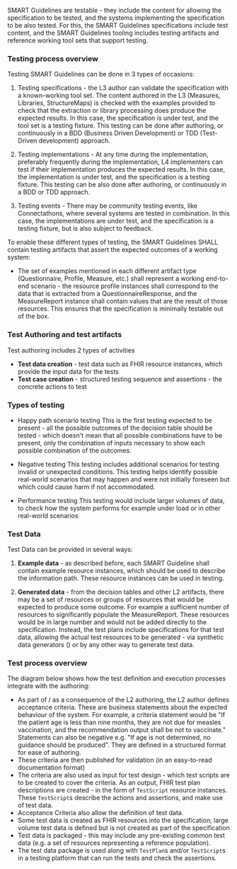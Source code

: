 SMART Guidelines are testable - they include the content for allowing the specification to be tested, and the systems implementing the specification to be also tested.
For this, the SMART Guidelines specifications include test content, and the SMART Guidelines tooling includes testing artifacts and reference working tool sets that support testing.


### Testing process overview


Testing SMART Guidelines can be done in 3 types of occasions:
1. Testing specifications - the L3 author can validate the specification with a known-working tool set. The content authored in the L3 (Measures, Libraries, StructureMaps) is checked with the examples provided to check that the extraction or library processing does produce the expected results.
In this case, the specification is under test, and the tool set is a testing fixture. This testing can be done after authoring, or continuously in a BDD (Business Driven Development) or TDD (Test-Driven development) approach.


2. Testing implementations - At any time during the implementation, preferably frequently during the implementation, L4 implementers can test if their implementation produces the expected results.
In this case, the implementation is under test, and the specification is a testing fixture.
This testing can be also done after authoring, or continuously in a BDD or TDD approach.

3. Testing events - There may be community testing events, like Connectathons, where several systems are tested in combination.
In this case, the implementations are under test, and the specification is a testing fixture, but is also subject to feedback.


To enable these different types of testing, the SMART Guidelines SHALL contain testing artifacts that assert the expected outcomes of a working system:
* The set of examples mentioned in each different artifact type (Questionnaire, Profile, Measure, etc.) shall represent a working end-to-end scenario - the resource profile instances shall correspond to the data that is extracted from a QuestionnaireResponse, and the MeasureReport instance shall contain values that are the result of those resources. This ensures that the specification is minimally testable out of the box.



### Test Authoring and test artifacts


Test authoring includes 2 types of activities

* **Test data creation** - test data such as FHIR resource instances, which provide the input data for the tests
* **Test case creation** - structured testing sequence and assertions - the concrete actions to test


### Types of testing

* Happy path scenario testing
This is the first testing expected to be present - all the possible outcomes of the decision table should be tested - which doesn't mean that all possible combinations have to be present, only the combination of inputs necessary to show each possible combination of the outcomes.

* Negative testing
This testing includes additional scenarios for testing invalid or unexpected conditions. This testing helps identify possible real-world scenarios that may happen and were not initially foreseen but which could cause harm if not accommodated.

* Performance testing
This testing would include larger volumes of data, to check how the system performs for example under load or in other real-world scenarios


### Test Data

Test Data can be provided in several ways:
1. **Example data** - as described before, each SMART Guideline shall contain example resource instances, which should be used to describe the information path. These resource instances can be used in testing.

2. **Generated data** - from the decision tables and other L2 artifacts, there may be a set of resources or groups of resources that would be expected to produce some outcome. For example a sufficient number of resources to significantly populate the MeasureReport. These resources would be in large number and would not be added directly to the specification. Instead, the test plans include specifications for that test data, allowing the actual test resources to be generated - via synthetic data generators () or by any other way to generate test data. 



### Test process overview

The diagram below shows how the test definition and execution processes integrate with the authoring: 
* As part of / as a consequence of the L2 authoring, the L2 author defines acceptance criteria. These are business statements about the expected behaviour of the system. For example, a criteria statement would be "If the patient age is less than nine months, they are not due for measles vaccination, and the recommendation output shall be not to vaccinate." Statements can also be negative e.g. "If age is not determined, no guidance should be produced". They are defined in a structured format for ease of authoring.
* These criteria are then published for validation (in an easy-to-read documentation format)
* The criteria are also used as input for test design - which test scripts are to be created to cover the criteria. As an output, FHIR test plan descriptions are created - in the form of `TestScript` resource instances. These `TestScript`s describe the actions and assertions, and make use of test data.
* Acceptance Criteria also allow the definition of test data.
* Some test data is created as FHIR resources into the specification; large volume test data is defined but is not created as part of the specification
* Test data is packaged - this may include any pre-existing common test data (e.g. a set of resources representing a reference population). 
* The test data package is used along with `TestPlan`s and/or `TestScript`s in a testing platform that can run the tests and check the assertions.

